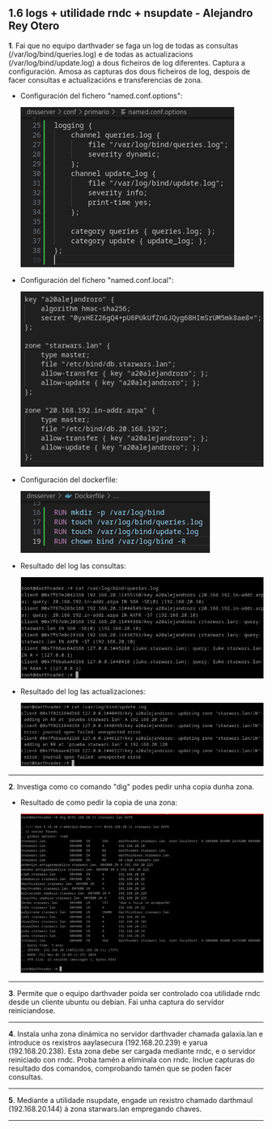## 1.6 logs + utilidade rndc + nsupdate - Alejandro Rey Otero

**1**. Fai que no equipo darthvader se faga un log de todas as consultas (/var/log/bind/queries.log) e de todas as actualizacions (/var/log/bind/update.log) a dous ficheiros de log diferentes. Captura a configuración. Amosa as capturas dos dous ficheiros de log, despois de facer consultas e actualizacións e transferencias de zona.

- Configuración del fichero "named.conf.options":

  ![Imagen Ejer1_1.png](/imagenes/Ejer1_1.png)

- Configuración del fichero "named.conf.local":

  ![Imagen Ejer1_2.png](/imagenes/Ejer1_2.png)

- Configuración del dockerfile:

  ![Imagen Ejer1_3.png](/imagenes/Ejer1_3.png)  

- Resultado del log las consultas:

  ![Imagen Ejer1_4.png](/imagenes/Ejer1_4.png)

- Resultado del log las actualizaciones:

  ![Imagen Ejer1_5.png](/imagenes/Ejer1_5.png)

---

**2**. Investiga como co comando "dig" podes pedir unha copia dunha zona.

- Resultado de como pedir la copia de una zona:

  ![Imagen Ejer2_1.png](/imagenes/Ejer2_1.png)

---

**3**. Permite que o equipo darthvader poida ser controlado coa utilidade rndc desde un cliente ubuntu ou debian. Fai unha captura do servidor reiniciandose.

---

**4**. Instala unha zona dinámica no servidor darthvader chamada galaxia.lan e introduce os rexistros aaylasecura (192.168.20.239) e yarua (192.168.20.238). Esta zona debe ser cargada mediante rndc, e o servidor reiniciado con rndc. Proba tamén a eliminala con rndc. Inclue capturas do resultado dos comandos, comprobando tamén que se poden facer consultas.

---

**5**. Mediante a utilidade nsupdate, engade un rexistro chamado darthmaul (192.168.20.144) á zona starwars.lan empregando chaves.

---